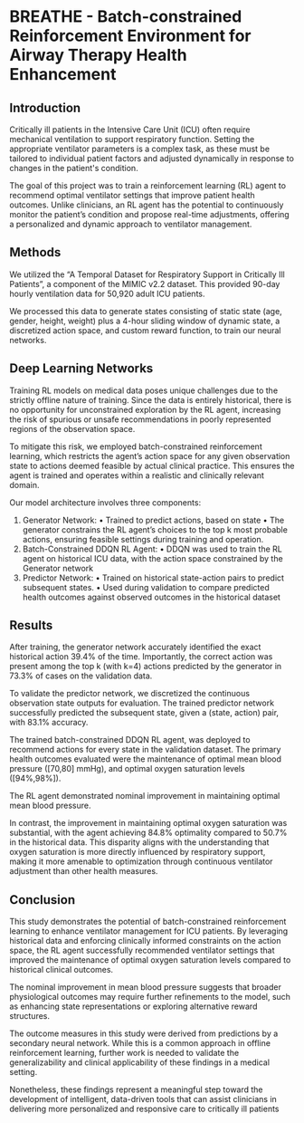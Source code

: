 # BREATHE - Batch-constrained Reinforcement Environment for Airway Therapy Health Enhancement

## Introduction
Critically ill patients in the Intensive Care Unit (ICU) often require mechanical ventilation to support respiratory 
function. Setting the appropriate ventilator parameters is a complex task, as these must be tailored to individual 
patient factors and adjusted dynamically in response to changes in the patient's condition.

The goal of this project was to train a reinforcement learning (RL) agent to recommend optimal ventilator settings that
improve patient health outcomes. Unlike clinicians, an RL agent has the potential to continuously monitor the patient’s
condition and propose real-time adjustments, offering a personalized and dynamic approach to ventilator management.

## Methods
We utilized the “A Temporal Dataset for Respiratory Support in Critically Ill Patients”, a component of the MIMIC v2.2 
dataset. This provided 90-day hourly ventilation data for 50,920 adult ICU patients.

We processed this data to generate states consisting of static state (age, gender, height, weight) plus a 4-hour sliding
window of dynamic state, a discretized action space, and custom reward function, to train our neural networks.

## Deep Learning Networks
Training RL models on medical data poses unique challenges due to the strictly offline nature of training. Since the 
data is entirely historical, there is no opportunity for unconstrained exploration by the RL agent, increasing the
risk of spurious or unsafe recommendations in poorly represented regions of the observation space.

To mitigate this risk, we employed batch-constrained reinforcement learning, which restricts the agent’s action space
for any given observation state to actions deemed feasible by actual clinical practice. This ensures the agent is 
trained and operates within a realistic and clinically relevant domain.

Our model architecture involves three components:
1. Generator Network:
• Trained to predict actions, based on state
• The generator constrains the RL agent’s choices to the top k most probable actions, ensuring feasible settings during 
training and operation.
2. Batch-Constrained DDQN RL Agent:
• DDQN was used to train the RL agent on historical ICU data, with the action space constrained by the Generator network
3. Predictor Network:
• Trained on historical state-action pairs to predict subsequent states.
• Used during validation to compare predicted health outcomes against observed outcomes in the historical dataset

## Results
After training, the generator network accurately identified the exact historical action 39.4% of the time. Importantly, 
the correct action was present among the top k (with k=4) actions predicted by the generator in 73.3% of cases on the 
validation data.

To validate the predictor network, we discretized the continuous observation state outputs for evaluation. The trained
predictor network successfully predicted the subsequent state, given a (state, action) pair, with 83.1% accuracy.

The trained batch-constrained DDQN RL agent, was deployed to recommend actions for every state in the validation 
dataset. The primary health outcomes evaluated were the maintenance of optimal mean blood pressure ([70,80] mmHg), and 
optimal oxygen saturation levels ([94%,98%]).

The RL agent demonstrated nominal improvement in maintaining optimal mean blood pressure. 

In contrast, the improvement in maintaining optimal oxygen saturation was substantial, with the agent achieving 84.8% 
optimality compared to 50.7% in the historical data. This disparity aligns with the understanding that oxygen saturation
is more directly influenced by respiratory support, making it more amenable to optimization through continuous 
ventilator adjustment than other health measures.

## Conclusion
This study demonstrates the potential of batch-constrained reinforcement learning to enhance ventilator management for 
ICU patients. By leveraging historical data and enforcing clinically informed constraints on the action space, the RL 
agent successfully recommended ventilator settings that improved the maintenance of optimal oxygen saturation levels 
compared to historical clinical outcomes.

The nominal improvement in mean blood pressure suggests that broader physiological outcomes may require further 
refinements to the model, such as enhancing state representations or exploring alternative reward structures.

The outcome measures in this study were derived from predictions by a secondary neural network. While this is a common
approach in offline reinforcement learning, further work is needed to validate the generalizability and clinical 
applicability of these findings in a medical setting.

Nonetheless, these findings represent a meaningful step toward the development of intelligent, data-driven tools that 
can assist clinicians in delivering more personalized and responsive care to critically ill patients